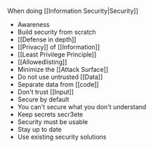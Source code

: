 When doing [[Information Security|Security]]

- Awareness
- Build security from scratch
- [[Defense in depth]]
- [[Privacy]] of [[Information]]
- [[Least Privilege Principle]]
- [[Allowedlisting]]
- Minimize the [[Attack Surface]]
- Do not use untrusted [[Data]]
- Separate data from [[code]]
- Don't trust [[Input]]
- Secure by default
- You can't secure what you don't understand
- Keep secrets secr3ete
- Security must be usable
- Stay up to date
- Use existing security solutions